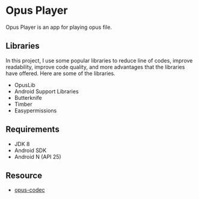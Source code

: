 # Opus Player

Opus Player is an app for playing opus file.

## Libraries

In this project, I use some popular libraries to reduce line of codes, improve readability, improve code quality,
and more advantages that the libraries have offered. Here are some of the libraries.

- OpusLib
- Android Support Libraries
- Butterknife
- Timber
- Easypermissions

## Requirements

- JDK 8
- Android SDK
- Android N (API 25)

## Resource

- [opus-codec](http://opus-codec.org/)

